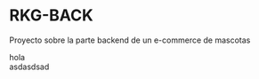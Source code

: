 # RKG-BACK
Proyecto sobre la parte backend de un e-commerce de mascotas
<div style={font-size:"140px"}>hola</div>
                                                     asdasdsad
